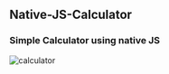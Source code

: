 ## Native-JS-Calculator
### Simple Calculator using native JS
![calculator](https://user-images.githubusercontent.com/101070701/177148594-afae521f-a1a7-48f5-843b-a2ecdf467c1f.png)
